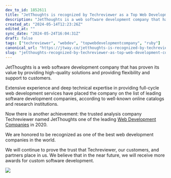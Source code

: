 ```yaml
---
dev_to_id: 1852611
title: "JetThoughts is recognized by Techreviewer as a Top Web Development Company in 2020"
description: "JetThoughts is a web software development company that has proven its value by providing high-quality..."
created_at: "2024-05-14T12:23:26Z"
edited_at: ""
sync_date: "2024-05-24T16:04:31Z"
draft: false
tags: ["techreviewer", "webdev", "topwebdevelopmentcompany", "ruby"]
canonical_url: "https://jtway.co/jetthoughts-is-recognized-by-techreviewer-as-a-top-web-development-company-in-2020-765c8b7894c6"
slug: "jetthoughts-recognized-by-techreviewer-as-top-web-development-company-in-2020-webdev"
---
```

JetThoughts is a web software development company that has proven its value by providing high-quality solutions and providing flexibility and support to customers.

Extensive experience and deep technical expertise in providing full-cycle web development services have placed the company on the list of leading software development companies, according to well-known online catalogs and research institutions.

Now there is another achievement: the trusted analysis company Techreviewer named JetThoughts one of the leading [Web Development Companies](https://techreviewer.co/top-web-development-companies) in 2020.

We are honored to be recognized as one of the best web development companies in the world.

We will continue to prove the trust that Techreviewer, our customers, and partners place in us. We believe that in the near future, we will receive more awards for custom software development.

![](https://cdn-images-1.medium.com/max/2000/1*QWOUi7tuml-L1iJHHHYqkw.png)
